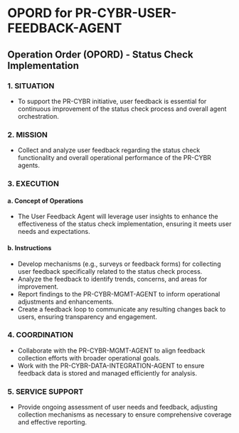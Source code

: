 # OPORD for PR-CYBR-USER-FEEDBACK-AGENT

## Operation Order (OPORD) - Status Check Implementation

### 1. SITUATION
   - To support the PR-CYBR initiative, user feedback is essential for continuous improvement of the status check process and overall agent orchestration.

### 2. MISSION
   - Collect and analyze user feedback regarding the status check functionality and overall operational performance of the PR-CYBR agents.

### 3. EXECUTION
#### a. Concept of Operations
   - The User Feedback Agent will leverage user insights to enhance the effectiveness of the status check implementation, ensuring it meets user needs and expectations.

#### b. Instructions
   - Develop mechanisms (e.g., surveys or feedback forms) for collecting user feedback specifically related to the status check process.
   - Analyze the feedback to identify trends, concerns, and areas for improvement.
   - Report findings to the PR-CYBR-MGMT-AGENT to inform operational adjustments and enhancements.
   - Create a feedback loop to communicate any resulting changes back to users, ensuring transparency and engagement.

### 4. COORDINATION
   - Collaborate with the PR-CYBR-MGMT-AGENT to align feedback collection efforts with broader operational goals.
   - Work with the PR-CYBR-DATA-INTEGRATION-AGENT to ensure feedback data is stored and managed efficiently for analysis.

### 5. SERVICE SUPPORT
   - Provide ongoing assessment of user needs and feedback, adjusting collection mechanisms as necessary to ensure comprehensive coverage and effective reporting.
